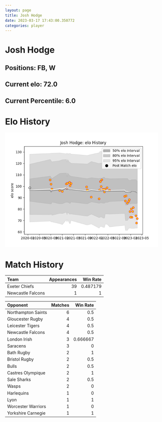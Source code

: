 ```yaml
---  
layout: page  
title: Josh Hodge  
date: 2023-03-17 17:43:00.350772  
categories: player  
---
```

# Josh Hodge

## Positions: FB, W

## Current elo: 72.0

## Current Percentile: 6.0

# Elo History


![elo history](history_JoshHodge.png)
# Match History


| Team              |   Appearances |   Win Rate |
|:------------------|--------------:|-----------:|
| Exeter Chiefs     |            39 |   0.487179 |
| Newcastle Falcons |             1 |   1        |

| Opponent           |   Matches |   Win Rate |
|:-------------------|----------:|-----------:|
| Northampton Saints |         6 |   0.5      |
| Gloucester Rugby   |         4 |   0.5      |
| Leicester Tigers   |         4 |   0.5      |
| Newcastle Falcons  |         4 |   0.5      |
| London Irish       |         3 |   0.666667 |
| Saracens           |         3 |   0        |
| Bath Rugby         |         2 |   1        |
| Bristol Rugby      |         2 |   0.5      |
| Bulls              |         2 |   0.5      |
| Castres Olympique  |         2 |   1        |
| Sale Sharks        |         2 |   0.5      |
| Wasps              |         2 |   0        |
| Harlequins         |         1 |   0        |
| Lyon               |         1 |   1        |
| Worcester Warriors |         1 |   0        |
| Yorkshire Carnegie |         1 |   1        |